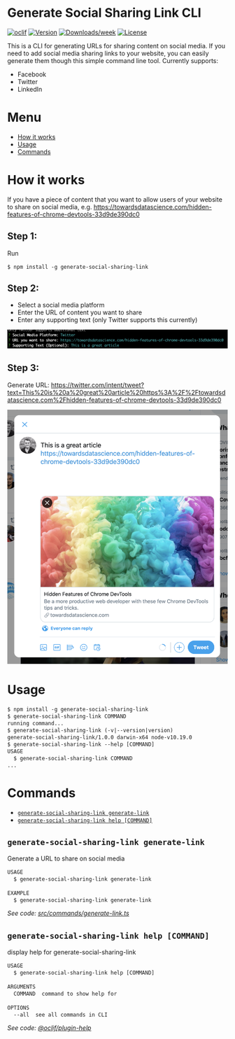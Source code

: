 # Generate Social Sharing Link CLI

[![oclif](https://img.shields.io/badge/cli-oclif-brightgreen.svg)](https://oclif.io)
[![Version](https://img.shields.io/npm/v/generate-social-sharing-link.svg)](https://npmjs.org/package/generate-social-sharing-link)
[![Downloads/week](https://img.shields.io/npm/dw/generate-social-sharing-link.svg)](https://npmjs.org/package/generate-social-sharing-link)
[![License](https://img.shields.io/npm/l/generate-social-sharing-link.svg)](https://github.com/georgeperry1/generate-social-sharing-link/blob/master/package.json)

This is a CLI for generating URLs for sharing content on social media. If you need to add social media sharing links to your website, you can easily generate them though this simple command line tool. Currently supports: 

- Facebook
- Twitter
- LinkedIn

# Menu
<!-- toc -->
* [How it works](#how-it-works)
* [Usage](#usage)
* [Commands](#commands)
<!-- tocstop -->

<!-- howitworks -->
# How it works
If you have a piece of content that you want to allow users of your website to share on social media, e.g. https://towardsdatascience.com/hidden-features-of-chrome-devtools-33d9de390dc0

## Step 1:
Run 
```
$ npm install -g generate-social-sharing-link
```

## Step 2:
- Select a social media platform
- Enter the URL of content you want to share
- Enter any supporting text (only Twitter supports this currently)

![CLI example](https://github.com/georgeperry1/generate-social-sharing-link/raw/main/assets/example.png "CLI example")

## Step 3:
Generate URL: https://twitter.com/intent/tweet?text=This%20is%20a%20great%20article%20https%3A%2F%2Ftowardsdatascience.com%2Fhidden-features-of-chrome-devtools-33d9de390dc0

![Twitter result](https://github.com/georgeperry1/generate-social-sharing-link/raw/main/assets/result.png "Twitter result")
<!-- howitworksstop -->


# Usage
<!-- usage -->
```sh-session
$ npm install -g generate-social-sharing-link
$ generate-social-sharing-link COMMAND
running command...
$ generate-social-sharing-link (-v|--version|version)
generate-social-sharing-link/1.0.0 darwin-x64 node-v10.19.0
$ generate-social-sharing-link --help [COMMAND]
USAGE
  $ generate-social-sharing-link COMMAND
...
```
<!-- usagestop -->
# Commands
<!-- commands -->
* [`generate-social-sharing-link generate-link`](#generate-social-sharing-link-generate-link)
* [`generate-social-sharing-link help [COMMAND]`](#generate-social-sharing-link-help-command)

## `generate-social-sharing-link generate-link`

Generate a URL to share on social media

```
USAGE
  $ generate-social-sharing-link generate-link

EXAMPLE
  $ generate-social-sharing-link generate-link
```

_See code: [src/commands/generate-link.ts](https://github.com/georgeperry1/generate-social-sharing-link/blob/v1.0.0/src/commands/generate-link.ts)_

## `generate-social-sharing-link help [COMMAND]`

display help for generate-social-sharing-link

```
USAGE
  $ generate-social-sharing-link help [COMMAND]

ARGUMENTS
  COMMAND  command to show help for

OPTIONS
  --all  see all commands in CLI
```

_See code: [@oclif/plugin-help](https://github.com/oclif/plugin-help/blob/v3.2.0/src/commands/help.ts)_
<!-- commandsstop -->
